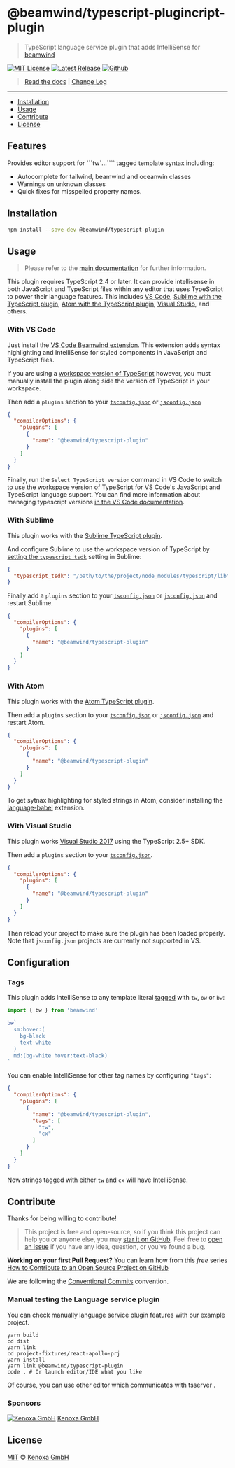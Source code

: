 # @beamwind/typescript-plugincript-plugin

> TypeScript language service plugin that adds IntelliSense for [beamwind](https://beamwind.js.org)

[![MIT License](https://flat.badgen.net/github/license/kenoxa/beamwind)](https://github.com/kenoxa/beamwind/blob/main/LICENSE)
[![Latest Release](https://flat.badgen.net/npm/v/@beamwind/typescript-plugin?icon=npm&label)](https://www.npmjs.com/package/@beamwind/typescript-plugin)
[![Github](https://flat.badgen.net/badge/icon/kenoxa%2Fbeamwind?icon=github&label)](https://github.com/kenoxa/beamwind/blob/main/packages/typescript-plugin)

> [Read the docs](https://beamwind.js.org) |
> [Change Log](https://github.com/kenoxa/beamwind/blob/main/packages/typescript-plugin/CHANGELOG.md)

---

<!-- prettier-ignore-start -->
<!-- START doctoc generated TOC please keep comment here to allow auto update -->
<!-- DON'T EDIT THIS SECTION, INSTEAD RE-RUN doctoc TO UPDATE -->


- [Installation](#installation)
- [Usage](#usage)
- [Contribute](#contribute)
- [License](#license)

<!-- END doctoc generated TOC please keep comment here to allow auto update -->
<!-- prettier-ignore-end -->

## Features

Provides editor support for ```tw`...```` tagged template syntax including:

- Autocomplete for tailwind, beamwind and oceanwin classes
- Warnings on unknown classes
- Quick fixes for misspelled property names.


## Installation

```sh
npm install --save-dev @beamwind/typescript-plugin
```

## Usage

> Please refer to the [main documentation](https://beamwind.js.org#usage) for further information.

This plugin requires TypeScript 2.4 or later. It can provide intellisense in both JavaScript and TypeScript files within any editor that uses TypeScript to power their language features. This includes [VS Code](https://code.visualstudio.com), [Sublime with the TypeScript plugin](https://github.com/Microsoft/TypeScript-Sublime-Plugin), [Atom with the TypeScript plugin](https://atom.io/packages/atom-typescript), [Visual Studio](https://www.visualstudio.com), and others. 

### With VS Code

Just install the [VS Code Beamwind extension](https://github.com/kenoxa/beamwind/packages/vscode). This extension adds syntax highlighting and IntelliSense for styled components in JavaScript and TypeScript files.

If you are using a [workspace version of TypeScript]((https://code.visualstudio.com/Docs/languages/typescript#_using-newer-typescript-versions)) however, you must manually install the plugin along side the version of TypeScript in your workspace.

Then add a `plugins` section to your [`tsconfig.json`](http://www.typescriptlang.org/docs/handbook/tsconfig-json.html) or [`jsconfig.json`](https://code.visualstudio.com/Docs/languages/javascript#_javascript-project-jsconfigjson)

```json
{
  "compilerOptions": {
    "plugins": [
      {
        "name": "@beamwind/typescript-plugin"
      }
    ]
  }
}
```

Finally, run the `Select TypeScript version` command in VS Code to switch to use the workspace version of TypeScript for VS Code's JavaScript and TypeScript language support. You can find more information about managing typescript versions [in the VS Code documentation](https://code.visualstudio.com/Docs/languages/typescript#_using-newer-typescript-versions).

### With Sublime

This plugin works with the [Sublime TypeScript plugin](https://github.com/Microsoft/TypeScript-Sublime-Plugin).

And configure Sublime to use the workspace version of TypeScript by [setting the `typescript_tsdk`](https://github.com/Microsoft/TypeScript-Sublime-Plugin#note-using-different-versions-of-typescript) setting in Sublime:

```json
{
  "typescript_tsdk": "/path/to/the/project/node_modules/typescript/lib"
}
```

Finally add a `plugins` section to your [`tsconfig.json`](http://www.typescriptlang.org/docs/handbook/tsconfig-json.html) or [`jsconfig.json`](https://code.visualstudio.com/Docs/languages/javascript#_javascript-project-jsconfigjson) and restart Sublime.

```json
{
  "compilerOptions": {
    "plugins": [
      {
        "name": "@beamwind/typescript-plugin"
      }
    ]
  }
}
```

### With Atom

This plugin works with the [Atom TypeScript plugin](https://atom.io/packages/atom-typescript).


Then add a `plugins` section to your [`tsconfig.json`](http://www.typescriptlang.org/docs/handbook/tsconfig-json.html) or [`jsconfig.json`](https://code.visualstudio.com/Docs/languages/javascript#_javascript-project-jsconfigjson) and restart Atom.

```json
{
  "compilerOptions": {
    "plugins": [
      {
        "name": "@beamwind/typescript-plugin"
      }
    ]
  }
}
```

To get sytnax highlighting for styled strings in Atom, consider installing the [language-babel](https://atom.io/packages/language-babel) extension.

### With Visual Studio

This plugin works [Visual Studio 2017](https://www.visualstudio.com) using the TypeScript 2.5+ SDK.

Then add a `plugins` section to your [`tsconfig.json`](http://www.typescriptlang.org/docs/handbook/tsconfig-json.html).

```json
{
  "compilerOptions": {
    "plugins": [
      {
        "name": "@beamwind/typescript-plugin"
      }
    ]
  }
}
```

Then reload your project to make sure the plugin has been loaded properly. Note that `jsconfig.json` projects are currently not supported in VS.

## Configuration

### Tags

This plugin adds IntelliSense to any template literal [tagged](https://developer.mozilla.org/en-US/docs/Web/JavaScript/Reference/Template_literals) with `tw`, `ow` or `bw`:

```js
import { bw } from 'beamwind'

bw`
  sm:hover:(
    bg-black
    text-white
  )
  md:(bg-white hover:text-black)
`
```

You can enable IntelliSense for other tag names by configuring `"tags"`:

```json
{
  "compilerOptions": {
    "plugins": [
      {
        "name": "@beamwind/typescript-plugin",
        "tags": [
          "tw",
          "cx"
        ]
      }
    ]
  }
}
```

Now strings tagged with either `tw` and `cx` will have IntelliSense.

## Contribute

Thanks for being willing to contribute!

> This project is free and open-source, so if you think this project can help you or anyone else, you may [star it on GitHub](https://github.com/kenoxa/beamwind). Feel free to [open an issue](https://github.com/kenoxa/beamwind/issues) if you have any idea, question, or you've found a bug.

**Working on your first Pull Request?** You can learn how from this _free_ series [How to Contribute to an Open Source Project on GitHub](https://egghead.io/series/how-to-contribute-to-an-open-source-project-on-github)

We are following the [Conventional Commits](https://www.conventionalcommits.org) convention.

### Manual testing the Language service plugin

You can check manually language service plugin features with our example project.

```
yarn build
cd dist
yarn link
cd project-fixtures/react-apollo-prj
yarn install
yarn link @beamwind/typescript-plugin
code . # Or launch editor/IDE what you like
```

Of course, you can use other editor which communicates with tsserver .

### Sponsors

[![Kenoxa GmbH](https://images.opencollective.com/kenoxa/9c25796/logo/68.png)](https://www.kenoxa.com) [Kenoxa GmbH](https://www.kenoxa.com)

## License

[MIT](https://github.com/kenoxa/beamwind/blob/main/LICENSE) © [Kenoxa GmbH](https://kenoxa.com)
